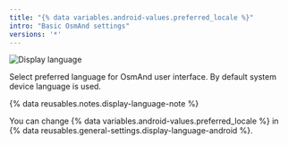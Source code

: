 ```yaml
---
title: "{% data variables.android-values.preferred_locale %}"
intro: "Basic OsmAnd settings"
versions: '*'
---
```


![Display language](/assets/images/settings/display-language-android)

Select preferred language for OsmAnd user interface. By default system device language is used.

{% data reusables.notes.display-language-note %}

You can change {% data variables.android-values.preferred_locale %} in {% data reusables.general-settings.display-language-android %}.